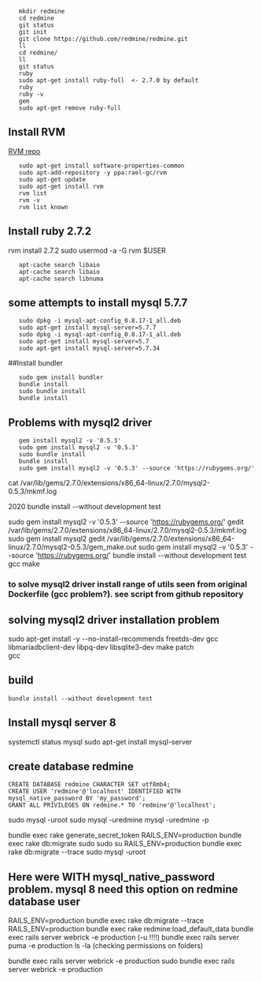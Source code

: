 ```
   mkdir redmine
   cd redmine
   git status
   git init
   git clone https://github.com/redmine/redmine.git
   ll
   cd redmine/
   ll
   git status
   ruby
   sudo apt-get install ruby-full  <- 2.7.0 by default
   ruby
   ruby -v
   gem
   sudo apt-get remove ruby-full
```
## Install RVM 
[RVM repo](https://github.com/rvm/ubuntu_rvm)
```
   sudo apt-get install software-properties-common
   sudo apt-add-repository -y ppa:rael-gc/rvm
   sudo apt-get update
   sudo apt-get install rvm
   rvm list
   rvm -v
   rvm list known
```
## Install ruby 2.7.2
   rvm install 2.7.2
   sudo usermod -a -G rvm $USER
```
   apt-cache search libaio
   apt-cache search libaio
   apt-cache search libnuma
```
## some attempts to install mysql 5.7.7
```
   sudo dpkg -i mysql-apt-config_0.8.17-1_all.deb 
   sudo apt-get install mysql-server=5.7.7
   sudo dpkg -i mysql-apt-config_0.8.17-1_all.deb 
   sudo apt-get install mysql-server=5.7
   sudo apt-get install mysql-server=5.7.34
```


##Install bundler
```
   sudo gem install bundler
   bundle install
   sudo bundle install
   bundle install
```
## Problems with mysql2 driver
```
   gem install mysql2 -v '0.5.3'
   sudo gem install mysql2 -v '0.5.3'
   sudo bundle install
   bundle install
   sudo gem install mysql2 -v '0.5.3' --source 'https://rubygems.org/'
 ```
  
   cat /var/lib/gems/2.7.0/extensions/x86_64-linux/2.7.0/mysql2-0.5.3/mkmf.log
   
 2020  bundle install --without development test
 
   sudo gem install mysql2 -v '0.5.3' --source 'https://rubygems.org/'
   gedit /var/lib/gems/2.7.0/extensions/x86_64-linux/2.7.0/mysql2-0.5.3/mkmf.log
   sudo gem install mysql2 
   gedit /var/lib/gems/2.7.0/extensions/x86_64-linux/2.7.0/mysql2-0.5.3/gem_make.out
   sudo gem install mysql2 -v '0.5.3' --source 'https://rubygems.org/'
   bundle install --without development test
   gcc
   make
### to solve mysql2 driver install range of utils seen from original Dockerfile (gcc problem?). see script from github repository 
 
## solving mysql2 driver installation problem

   sudo apt-get install -y --no-install-recommends freetds-dev gcc libmariadbclient-dev libpq-dev libsqlite3-dev make patch \
   gcc

## build
```
bundle install --without development test
```
 
## Install mysql server 8
   systemctl status mysql
   sudo apt-get install mysql-server
## create database redmine
```
CREATE DATABASE redmine CHARACTER SET utf8mb4;
CREATE USER 'redmine'@'localhost' IDENTIFIED WITH mysql_native_password BY 'my_password';
GRANT ALL PRIVILEGES ON redmine.* TO 'redmine'@'localhost';
```
 
   sudo mysql -uroot
   sudo mysql -uredmine
   mysql -uredmine -p
 
   bundle exec rake generate_secret_token
   RAILS_ENV=production bundle exec rake db:migrate
   sudo
   sudo su
   RAILS_ENV=production bundle exec rake db:migrate --trace
   sudo mysql -uroot
## Here were WITH mysql_native_password problem. mysql 8 need this option on redmine database user
   RAILS_ENV=production bundle exec rake db:migrate --trace
   RAILS_ENV=production bundle exec rake redmine:load_default_data
   bundle exec rails server webrick -e production (-u !!!!)
   bundle exec rails server puma -e production
   ls -la (checking permissions on folders)

   bundle exec rails server webrick -e production
   sudo bundle exec rails server webrick -e production

